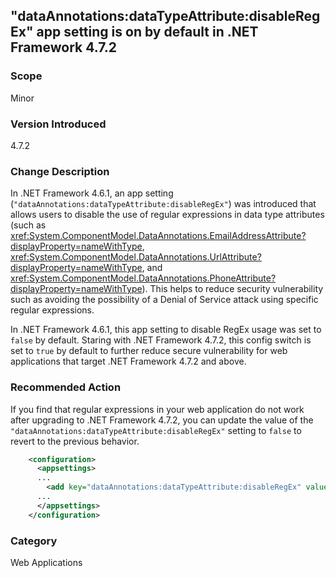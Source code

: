 ## "dataAnnotations:dataTypeAttribute:disableRegEx" app setting is on by default in .NET Framework 4.7.2

### Scope
Minor 

### Version Introduced
4.7.2

### Change Description
In .NET Framework 4.6.1, an app setting (`"dataAnnotations:dataTypeAttribute:disableRegEx"`) was introduced that allows users to disable the use of regular expressions in data type attributes (such as <xref:System.ComponentModel.DataAnnotations.EmailAddressAttribute?displayProperty=nameWithType>, <xref:System.ComponentModel.DataAnnotations.UrlAttribute?displayProperty=nameWithType>, and <xref:System.ComponentModel.DataAnnotations.PhoneAttribute?displayProperty=nameWithType>). This helps to reduce security vulnerability such as avoiding the possibility of a Denial of Service attack using specific regular expressions.<br/>
 
In .NET Framework 4.6.1, this app setting to disable RegEx usage was set to `false` by default. Staring with .NET Framework 4.7.2, this config switch is set to `true` by default to further reduce secure vulnerability for web applications that target .NET Framework 4.7.2 and above.


### Recommended Action
If you find that regular expressions in your web application do not work after upgrading to .NET Framework 4.7.2, you can update the value of the `"dataAnnotations:dataTypeAttribute:disableRegEx"` setting to `false` to revert to the previous behavior.

```xml
    <configuration>
      <appsettings>
      ...
        <add key="dataAnnotations:dataTypeAttribute:disableRegEx" value="false"/>
      ...
      </appsettings>
    </configuration>
```

### Category
Web Applications
